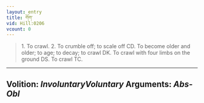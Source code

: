 ```yaml
---
layout: entry
title: གོག་
vid: Hill:0206
vcount: 0
---
```

> 1\. To crawl\. 2\. To crumble off; to scale off CD\. To become older and older; to age; to decay; to crawl DK\. To crawl with four limbs on the ground DS\. To crawl TC\.

---
Volition: _InvoluntaryVoluntary_
Arguments: _Abs-Obl_
---

